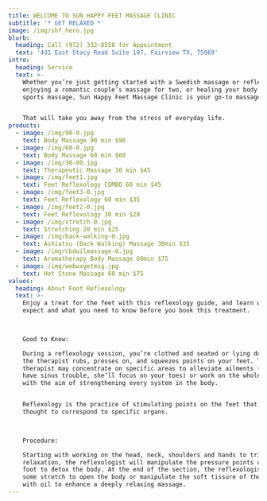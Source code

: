 ```yaml
---
title: WELCOME TO SUN HAPPY FEET MASSAGE CLINIC
subtitle: '* GET RELAXED *'
image: /img/shf_hero.jpg
blurb:
  heading: Call (972) 332-8558 for Appointment
  text: '431 East Stacy Road Suite 107, Fairview TX, 75069'
intro:
  heading: Service
  text: >-
    Whether you’re just getting started with a Swedish massage or reflexology,
    enjoying a romantic couple’s massage for two, or healing your body with a
    sports massage, Sun Happy Feet Massage Clinic is your go-to massage station.


    That will take you away from the stress of everyday life.
products:
  - image: /img/90-0.jpg
    text: Body Massage 90 min $90
  - image: /img/60-0.jpg
    text: Body Massage 60 min $60
  - image: /img/30-00.jpg
    text: Therapeutic Massage 30 min $45
  - image: /img/feet1.jpg
    text: Feet Reflexology COMBO 60 min $45
  - image: /img/feet3-0.jpg
    text: Feet Reflexology 60 min $35
  - image: /img/feet2-0.jpg
    text: Feet Reflexology 30 min $20
  - image: /img/stretch-0.jpg
    text: Stretching 20 min $25
  - image: /img/back-walking-0.jpg
    text: Ashiatsu (Back Walking) Massage 30min $35
  - image: /img/cbdoilmassage-0.jpg
    text: Aromatherapy Body Massage 60min $75
  - image: /img/webwxgetmsg.jpg
    text: Hot Stone Massage 60 min $75
values:
  heading: About Foot Reflexology
  text: >-
    Enjoy a treat for the feet with this reflexology guide, and learn what to
    expect and what you need to know before you book this treatment.

     

    Good to Know:

    During a reflexology session, you’re clothed and seated or lying down while
    the therapist rubs, presses on, and squeezes points on your feet. The
    therapist may concentrate on specific areas to alleviate ailments (if you
    have sinus trouble, she’ll focus on your toes) or work on the whole feet
    with the aim of strengthening every system in the body.


    Reflexology is the practice of stimulating points on the feet that are
    thought to correspond to specific organs.

     

    Procedure:

    Starting with working on the head, neck, shoulders and hands to trigger
    relaxation, the reflexologist will manipulate the pressure points on the
    foot to detox the body. At the end of the section, the reflexologist will do
    some stretch to open the body or manipulate the soft tissure of the back
    with oil to enhance a deeply relaxing massage.
---
```


